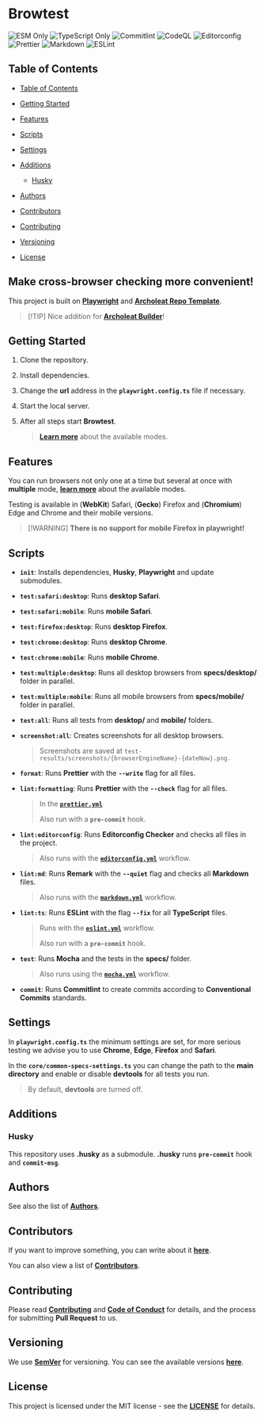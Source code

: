 # Browtest

![ESM Only](https://img.shields.io/badge/ESM-only-gray?labelColor=fe0)
![TypeScript Only](https://img.shields.io/badge/TypeScript-only-gray?labelColor=06f)
![Commitlint](https://img.shields.io/github/actions/workflow/status/Archoleat/core/commitlint.yml?label=Commitlint)
![CodeQL](https://img.shields.io/github/actions/workflow/status/Archoleat/browtest/codeql.yml?label=CodeQL)
![Editorconfig](https://img.shields.io/github/actions/workflow/status/Archoleat/browtest/editorconfig.yml?label=Editorconfig)
![Prettier](https://img.shields.io/github/actions/workflow/status/Archoleat/browtest/prettier.yml?label=Prettier)
![Markdown](https://img.shields.io/github/actions/workflow/status/Archoleat/browtest/markdown.yml?label=Markdown)
![ESLint](https://img.shields.io/github/actions/workflow/status/Archoleat/browtest/eslint.yml?label=ESLint)

## Table of Contents

-   [Table of Contents](#table-of-contents)

-   [Getting Started](#getting-started)

-   [Features](#features)

-   [Scripts](#scripts)

-   [Settings](#settings)

-   [Additions](#additions)
    -   [Husky](#husky)

-   [Authors](#authors)

-   [Contributors](#contributors)

-   [Contributing](#contributing)

-   [Versioning](#versioning)

-   [License](#license)

## **Make cross-browser checking more convenient!**

This project is built on [**Playwright**](https://github.com/microsoft/playwright)
and [**Archoleat Repo Template**](https://github.com/Archoleat/archoleat-repo-template).

> \[!TIP]
> Nice addition for [**Archoleat Builder**](https://github.com/Archoleat/archoleat-builder)!

## Getting Started

1.  Clone the repository.

1.  Install dependencies.

1.  Change the **url** address in the **`playwright.config.ts`** file
    if necessary.

1.  Start the local server.

1.  After all steps start **Browtest**.

    > [**Learn more**](#packagejson-scripts) about the available modes.

## Features

You can run browsers not only one at a time but several at once
with **multiple** mode, [**learn more**](#packagejson-scripts)
about the available modes.

Testing is available in (**WebKit**) Safari, (**Gecko**) Firefox and
(**Chromium**) Edge and Chrome and their mobile versions.

> \[!WARNING]
> **There is no support for mobile Firefox in playwright!**

## Scripts

-   **`init`**: Installs dependencies, **Husky**, **Playwright**
    and update submodules.

-   **`test:safari:desktop`**: Runs **desktop Safari**.

-   **`test:safari:mobile`**: Runs **mobile Safari**.

-   **`test:firefox:desktop`**: Runs **desktop Firefox**.

-   **`test:chrome:desktop`**: Runs **desktop Chrome**.

-   **`test:chrome:mobile`**: Runs **mobile Chrome**.

-   **`test:multiple:desktop`**: Runs all desktop browsers from
    **specs/desktop/** folder in parallel.

-   **`test:multiple:mobile`**: Runs all mobile browsers from
    **specs/mobile/** folder in parallel.

-   **`test:all`**: Runs all tests from **desktop/** and **mobile/** folders.

-   **`screenshot:all`**: Creates screenshots for all desktop browsers.

    > Screenshots are saved at
    > `test-results/screenshots/{browserEngineName}-{dateNow}.png.`

-   **`format`**: Runs **Prettier** with the **`--write`** flag
    for all files.

-   **`lint:formatting`**: Runs **Prettier** with the **`--check`** flag
    for all files.

    > In the [**`prettier.yml`**](https://github.com/Archoleat/browtest/blob/main/.github/workflows/prettier.yml)
    >
    > Also run with a **`pre-commit`** hook.

-   **`lint:editorconfig`**: Runs **Editorconfig Checker** and
    checks all files in the project.

    > Also runs with the [**`editorconfig.yml`**](https://github.com/Archoleat/browtest/blob/main/.github/workflows/editorconfig.yml)
    > workflow.

-   **`lint:md`**: Runs **Remark** with the **`--quiet`** flag and
    checks all **Markdown** files.

    > Also runs with the [**`markdown.yml`**](https://github.com/Archoleat/browtest/blob/main/.github/workflows/markdown.yml)
    > workflow.

-   **`lint:ts`**: Runs **ESLint** with the flag **`--fix`**
    for all **TypeScript** files.

    > Runs with the [**`eslint.yml`**](https://github.com/Archoleat/browtest/blob/main/.github/workflows/eslint.yml)
    > workflow.
    >
    > Also run with a **`pre-commit`** hook.

-   **`test`**: Runs **Mocha** and the tests in the **specs/** folder.

    > Also runs using the [**`mocha.yml`**](https://github.com/Archoleat/browtest/blob/main/.github/workflows/mocha.yml)
    > workflow.

-   **`commit`**: Runs **Commitlint** to create commits according to
    **Conventional Commits** standards.

## Settings

In **`playwright.config.ts`** the minimum settings are set,
for more serious testing we advise you to use **Chrome**, **Edge**, **Firefox**
and **Safari**.

In the **`core/common-specs-settings.ts`** you can change the path
to the **main directory** and enable or disable **devtools** for
all tests you run.

> By default, **devtools** are turned off.

## Additions

### Husky

This repository uses **.husky** as a submodule.
**.husky** runs **`pre-commit`** hook and **`commit-msg`**.

## Authors

See also the list of [**Authors**](AUTHORS.md).

## Contributors

If you want to improve something, you can write about it
[**here**](https://github.com/Archoleat/browtest/issues/new/choose).

You can also view a list of [**Contributors**](CONTRIBUTORS.md).

## Contributing

Please read [**Contributing**](CONTRIBUTING.md)
and [**Code of Conduct**](CODE_OF_CONDUCT.md) for details,
and the process for submitting **Pull Request** to us.

## Versioning

We use [**SemVer**](https://semver.org) for versioning.
You can see the available versions
[**here**](https://github.com/Archoleat/browtest/tags).

## License

This project is licensed under the MIT license - see the
[**LICENSE**](LICENSE) for details.

